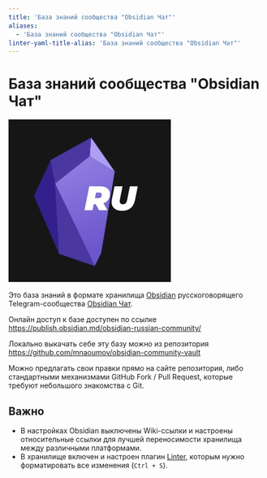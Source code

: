 ```yaml
---
title: 'База знаний сообщества "Obsidian Чат"'
aliases:
  - 'База знаний сообщества "Obsidian Чат"'
linter-yaml-title-alias: 'База знаний сообщества "Obsidian Чат"'
---
```


# База знаний сообщества "Obsidian Чат"

![](!!files/logo.jpg)

Это база знаний в формате хранилища [Obsidian](http://obsidian.md/) русскоговорящего Telegram-сообщества [Obsidian Чат](https://t.me/obsidian_z).

Онлайн доступ к базе доступен по ссылке <https://publish.obsidian.md/obsidian-russian-community/>

Локально выкачать себе эту базу можно из репозитория <https://github.com/mnaoumov/obsidian-community-vault>

Можно предлагать свои правки прямо на сайте репозитория, либо стандартными механизмами GitHub Fork / Pull Request, которые требуют небольшого знакомства с Git.

## Важно

- В настройках Obsidian выключены Wiki-ссылки и настроены относительные ссылки для лучшей переносимости хранилища между различными платформами.
- В хранилище включен и настроен плагин [Linter](Плагины/Linter.md), которым нужно форматировать все изменения (`Ctrl + S`).

